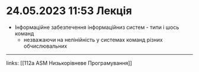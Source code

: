 # 24.05.2023 11:53 Лекція

- Інформаційне забезпечення інформаційниз систем - типи і шось команд
  - незважаючи на нелінійність у системах команд різних обчислювальних



---

links: [[112a ASM Низькорівневе Програмування]]

